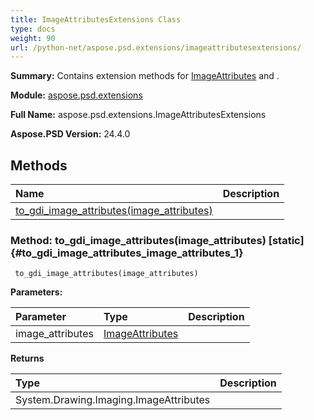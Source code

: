 ```yaml
---
title: ImageAttributesExtensions Class
type: docs
weight: 90
url: /python-net/aspose.psd.extensions/imageattributesextensions/
---
```


**Summary:** Contains extension methods for [ImageAttributes](/psd/python-net/aspose.psd/imageattributes/) and .

**Module:** [aspose.psd.extensions](/psd/python-net/aspose.psd.extensions/)

**Full Name:** aspose.psd.extensions.ImageAttributesExtensions

**Aspose.PSD Version:** 24.4.0

## **Methods**
| **Name** | **Description** |
| :- | :- |
| [to_gdi_image_attributes(image_attributes)](#to_gdi_image_attributes_image_attributes_1) |    |


### Method: to_gdi_image_attributes(image_attributes)  [static] {#to_gdi_image_attributes_image_attributes_1}


```
 to_gdi_image_attributes(image_attributes) 
```

  

**Parameters:**

| Parameter | Type | Description |
| :- | :- | :- |
| image_attributes | [ImageAttributes](/psd/python-net/aspose.psd/imageattributes) |  |

**Returns**

| Type | Description |
| :- | :- |
| System.Drawing.Imaging.ImageAttributes |  |


